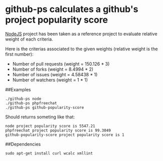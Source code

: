 # github-ps calculates a github's project popularity score

[NodeJS](https://github.com/joyent/node) project has been taken as a reference project to evaluate relative weight of each criteria.

Here is the criterias associated to the given weights (relative weight is the first number):

  - Number of pull requests (weight = 150.126 * 3)
  - Number of forks         (weight = 8.4994 * 2)
  - Number of issues        (weight = 4.58438 * 1)
  - Number of watchers      (weight = 1 * 1)

##Examples

    ./github-ps node
    ./github-ps phpfreechat
    ./github-ps github-popularity-score
    
Should returns someting like that:

    node project popularity score is 5547.21
    phpfreechat project popularity score is 99.3049
    github-popularity-score project popularity score is 1

##Dependencies

    sudo apt-get install curl wcalc xmllint